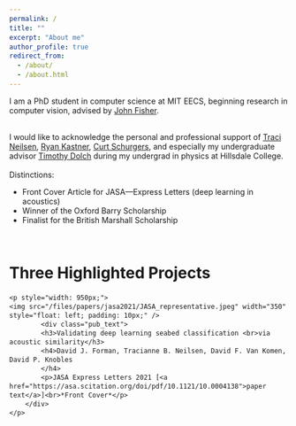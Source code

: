 ```yaml
---
permalink: /
title: ""
excerpt: "About me"
author_profile: true
redirect_from: 
  - /about/
  - /about.html
---
```


<div class="intro">
<p align="justify">
I am a PhD student in computer science at MIT EECS, beginning research in computer vision, advised by <a href="https://www.csail.mit.edu/person/john-fisher">John Fisher</a>. <br><br>

I would like to acknowledge the personal and professional support of
 <a href="https://physics.byu.edu/department/directory/neilsent">Traci Neilsen</a>,
 <a href="http://kastner.ucsd.edu/ryan/">Ryan Kastner</a>,
 <a href="https://jacobsschool.ucsd.edu/cosmos/curt-schurgers">Curt Schurgers</a>, and especially my undergraduate advisor
 <a href="https://www.hillsdale.edu/faculty/timothy-dolch/">Timothy Dolch</a>
 during my undergrad in physics at Hillsdale College.
<br><br>
Distinctions:
<ul>
  <li>Front Cover Article for JASA—Express Letters (deep learning in acoustics)</li>
  <li>Winner of the Oxford Barry Scholarship</li>
  <li>Finalist for the British Marshall Scholarship</li>
<!--   <li>Recipient of the Matthew Lorber (1956) Presidential Fellowship at MIT<br>(~120 recipients among the incoming graduate students)</li> -->

</ul><br>
</p>
</div>

<div><h1>Three Highlighted Projects</h1></div>
<div id="projects">
<!-- 	<article>
		<a class="pub_image"><img src="/files/papers/jasa2021/JASA_representative.jpeg" width="400"></a>
		<div class="pub_text">
			<h3>Validating deep learning seabed classification <br>via acoustic similarity</h3>
		    <h4 class="authors"> 
			    <strong>David J. Forman</strong>, Tracianne B. Neilsen, David F. Van Komen, David P. Knobles
			</h4>
            <p>JASA Express Letters 2021 [<a href="https://asa.scitation.org/doi/pdf/10.1121/10.0004138">pdf</a>]<br>*Front Cover*</p>
		</div>
	</article> -->
	
	<p style="width: 950px;">
	<img src="/files/papers/jasa2021/JASA_representative.jpeg" width="350" style="float: left; padding: 10px;" />
			<div class="pub_text">
			<h3>Validating deep learning seabed classification <br>via acoustic similarity</h3>
		    <h4>David J. Forman, Tracianne B. Neilsen, David F. Van Komen, David P. Knobles
			</h4>
            <p>JASA Express Letters 2021 [<a href="https://asa.scitation.org/doi/pdf/10.1121/10.0004138">paper text</a>]<br>*Front Cover*</p>
		</div>
	</p> 

</div>
